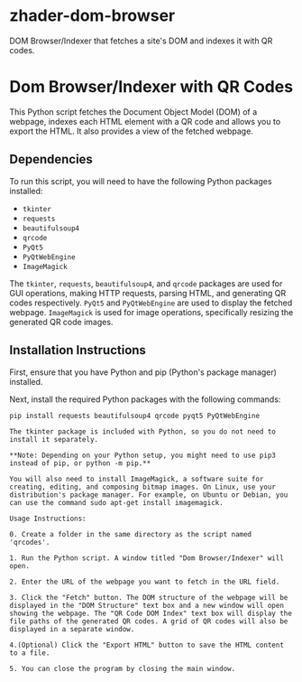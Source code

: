 # zhader-dom-browser
DOM Browser/Indexer that fetches a site's DOM and indexes it with QR codes.

# Dom Browser/Indexer with QR Codes

This Python script fetches the Document Object Model (DOM) of a webpage, indexes each HTML element with a QR code and allows you to export the HTML. It also provides a view of the fetched webpage. 

## Dependencies

To run this script, you will need to have the following Python packages installed:

- `tkinter`
- `requests`
- `beautifulsoup4`
- `qrcode`
- `PyQt5`
- `PyQtWebEngine`
- `ImageMagick`

The `tkinter`, `requests`, `beautifulsoup4`, and `qrcode` packages are used for GUI operations, making HTTP requests, parsing HTML, and generating QR codes respectively. `PyQt5` and `PyQtWebEngine` are used to display the fetched webpage. `ImageMagick` is used for image operations, specifically resizing the generated QR code images.

## Installation Instructions

First, ensure that you have Python and pip (Python's package manager) installed. 

Next, install the required Python packages with the following commands:

```shell
pip install requests beautifulsoup4 qrcode pyqt5 PyQtWebEngine

The tkinter package is included with Python, so you do not need to install it separately.

**Note: Depending on your Python setup, you might need to use pip3 instead of pip, or python -m pip.**

You will also need to install ImageMagick, a software suite for creating, editing, and composing bitmap images. On Linux, use your distribution's package manager. For example, on Ubuntu or Debian, you can use the command sudo apt-get install imagemagick.

Usage Instructions:

0. Create a folder in the same directory as the script named 'qrcodes'.

1. Run the Python script. A window titled "Dom Browser/Indexer" will open.

2. Enter the URL of the webpage you want to fetch in the URL field.

3. Click the "Fetch" button. The DOM structure of the webpage will be displayed in the "DOM Structure" text box and a new window will open showing the webpage. The "QR Code DOM Index" text box will display the file paths of the generated QR codes. A grid of QR codes will also be displayed in a separate window.

4.(Optional) Click the "Export HTML" button to save the HTML content to a file.

5. You can close the program by closing the main window.
